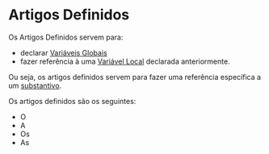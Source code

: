 # Artigos Definidos

Os Artigos Definidos servem para:

* declarar [Variáveis Globais](../../../referencia-tecnica/variaveis/variaveis-globais.md)
* fazer referência à uma [Variável Local](../../../referencia-tecnica/variaveis/variaveis-locais.md) declarada anteriormente.

Ou seja, os artigos definidos servem para fazer uma referência específica a um [substantivo](../substantivos/).

Os artigos definidos são os seguintes:

* O
* A
* Os
* As
